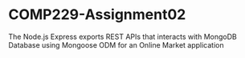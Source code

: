 # COMP229-Assignment02
 The Node.js Express exports REST APIs that interacts with MongoDB Database using Mongoose ODM for an Online Market application 
